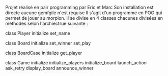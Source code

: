 Projet réalisé en pair programming par Eric et Marc
Son installation est directe aucune gemfgile n'est requise
Il s'agit d'un programme en POO qui permet de jouer au morpion.
Il se divise en 4 classes chacunes divisées en méthodes selon l'archiectrue suivante :

class Player
initialize
set_name

class Board
  initialize
  set_winner
  set_play
  
class BoardCase
initialize
get_player

class Game
initialize
initialize_players
initialize_board
launch_action
ask_retry
display_board
announce_winner
 
